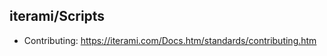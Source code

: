 iterami/Scripts
---------------

* Contributing: https://iterami.com/Docs.htm/standards/contributing.htm
